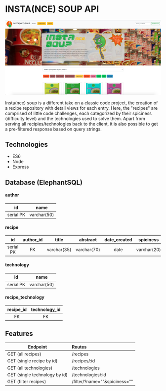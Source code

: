 # INSTA(NCE) SOUP API

![yumyum](images/yumyum.png)

Insta(nce) soup is a different take on a classic code project, the creation of a recipe repository with detail views for each entry.
Here, the "recipes" are comprised of little code challenges, each categorized by their spiciness (difficulty level) and the technologies used to solve them.
Apart from serving all recipies/technologies back to the client, it is also possible to get a pre-filtered response based on query strings.

## Technologies

- ES6
- Node
- Express

## Database (ElephantSQL)

#### author

|    id     |    name     |
| :-------: | :---------: |
| serial PK | varchar(50) |

#### recipe

|    id     | author_id |    title    |  abstract   | date_created |  spiciness  | description  |   main_text   | code_snippet |   img_url    |
| :-------: | :-------: | :---------: | :---------: | :----------: | :---------: | :----------: | :-----------: | :----------: | :----------: |
| serial PK |    FK     | varchar(35) | varchar(70) |     date     | varchar(20) | varchar(550) | varchar(1230) | varchar(100) | varchar(100) |

#### technology

|    id     |    name     |
| :-------: | :---------: |
| serial PK | varchar(50) |

#### recipe_technology

| recipe_id | technology_id |
| :-------: | :-----------: |
|    FK     |      FK       |

## Features

| Endpoint                      | Routes                        |
| ----------------------------- | :---------------------------- |
| GET (all recipes)             | /recipes                      |
| GET (single recipe by id)     | /recipes/:id                  |
| GET (all technologies)        | /technologies                 |
| GET (single technology by id) | /technologies/:id             |
| GET (filter recipes)          | /filter/?name=""&spiciness="" |
